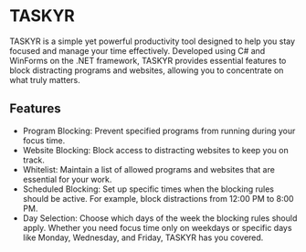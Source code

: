 # TASKYR
TASKYR is a simple yet powerful productivity tool designed to help you stay focused and manage your time effectively. Developed using C# and WinForms on the .NET framework, TASKYR provides essential features to block distracting programs and websites, allowing you to concentrate on what truly matters.

## Features
* Program Blocking: Prevent specified programs from running during your focus time.
* Website Blocking: Block access to distracting websites to keep you on track.
* Whitelist: Maintain a list of allowed programs and websites that are essential for your work.
* Scheduled Blocking: Set up specific times when the blocking rules should be active. For example, block distractions from 12:00 PM to 8:00 PM.
* Day Selection: Choose which days of the week the blocking rules should apply. Whether you need focus time only on weekdays or specific days like Monday, Wednesday, and Friday, TASKYR has you covered.
